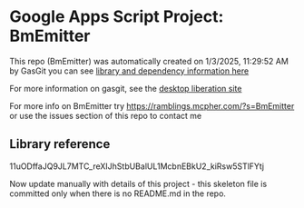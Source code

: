 # Google Apps Script Project: BmEmitter
This repo (BmEmitter) was automatically created on 1/3/2025, 11:29:52 AM by GasGit
you can see [library and dependency information here](dependencies.md)

For more information on gasgit, see the [desktop liberation site](https://ramblings.mcpher.com/drive-sdk-and-github/migrategasgit/ "desktop liberation")

For more info on BmEmitter try https://ramblings.mcpher.com/?s=BmEmitter or use the issues section of this repo to contact me
## Library reference
11uODffaJQ9JL7MTC_reXIJhStbUBalUL1McbnEBkU2_kiRsw5STlFYtj

Now update manually with details of this project - this skeleton file is committed only when there is no README.md in the repo.